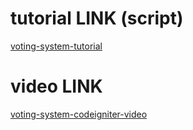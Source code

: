 # tutorial LINK (script) #
[voting-system-tutorial](http://webeasystep.com/blog/view_article/How_to_build_voting_Ajax_system_with_Codeigniter_part_2)

# video LINK #
[voting-system-codeigniter-video](https://www.youtube.com/watch?v=K9_wCK_fALY)